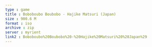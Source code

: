 ```yaml
---
type : game
title : Boboboubo Boubobo - Hajike Matsuri (Japan)
size : 900.6 M
format : iso
archive : zip
server : myrient
link2 : Boboboubo%20Boubobo%20-%20Hajike%20Matsuri%20%28Japan%29
---
```

